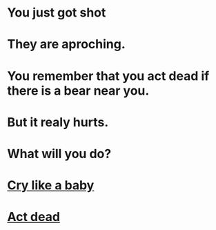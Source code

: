 # You just got shot

# They are aproching.

# You remember that you act dead if there is a bear near you. 

# But it realy hurts. 

# What will you do? 


# [Cry like a baby](shot2.md)
# [Act dead](women2.md)